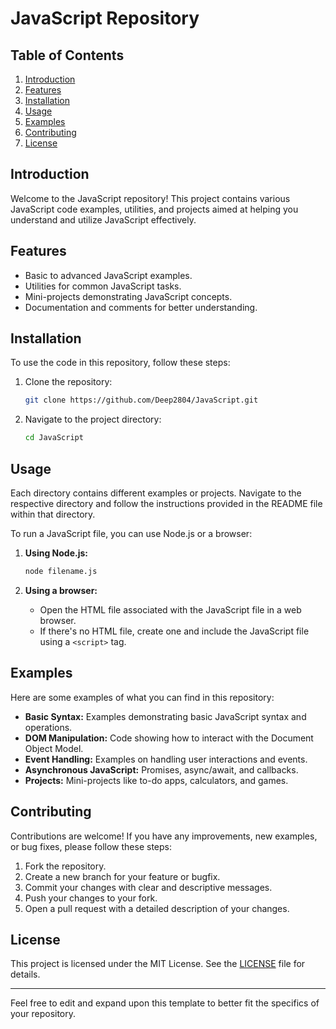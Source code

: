 # JavaScript Repository

## Table of Contents
1. [Introduction](#introduction)
2. [Features](#features)
3. [Installation](#installation)
4. [Usage](#usage)
5. [Examples](#examples)
6. [Contributing](#contributing)
7. [License](#license)

## Introduction

Welcome to the JavaScript repository! This project contains various JavaScript code examples, utilities, and projects aimed at helping you understand and utilize JavaScript effectively.

## Features

- Basic to advanced JavaScript examples.
- Utilities for common JavaScript tasks.
- Mini-projects demonstrating JavaScript concepts.
- Documentation and comments for better understanding.

## Installation

To use the code in this repository, follow these steps:

1. Clone the repository:
   ```sh
   git clone https://github.com/Deep2804/JavaScript.git
   ```
2. Navigate to the project directory:
   ```sh
   cd JavaScript
   ```

## Usage

Each directory contains different examples or projects. Navigate to the respective directory and follow the instructions provided in the README file within that directory.

To run a JavaScript file, you can use Node.js or a browser:

1. **Using Node.js:**
   ```sh
   node filename.js
   ```

2. **Using a browser:**
   - Open the HTML file associated with the JavaScript file in a web browser.
   - If there's no HTML file, create one and include the JavaScript file using a `<script>` tag.

## Examples

Here are some examples of what you can find in this repository:

- **Basic Syntax:** Examples demonstrating basic JavaScript syntax and operations.
- **DOM Manipulation:** Code showing how to interact with the Document Object Model.
- **Event Handling:** Examples on handling user interactions and events.
- **Asynchronous JavaScript:** Promises, async/await, and callbacks.
- **Projects:** Mini-projects like to-do apps, calculators, and games.

## Contributing

Contributions are welcome! If you have any improvements, new examples, or bug fixes, please follow these steps:

1. Fork the repository.
2. Create a new branch for your feature or bugfix.
3. Commit your changes with clear and descriptive messages.
4. Push your changes to your fork.
5. Open a pull request with a detailed description of your changes.

## License

This project is licensed under the MIT License. See the [LICENSE](LICENSE) file for details.

---

Feel free to edit and expand upon this template to better fit the specifics of your repository.
